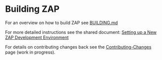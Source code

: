 # Building ZAP

For an overview on how to build ZAP see [BUILDING.md](https://github.com/zaproxy/zaproxy/blob/develop/BUILDING.md)

For more detailed instructions see the shared document: [Setting up a New ZAP Development Environment](https://docs.google.com/document/d/1LExRR6LOGRSl0qwRYcNTQ2LUrBznXF4yMBVu3-Dkovg/edit#heading=h.5u1mmpfttke7)

For details on contributing changes back see the [Contributing-Changes](Contributing-Changes) page (work in progress).